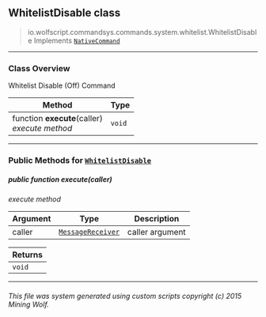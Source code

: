 ## WhitelistDisable __class__

>io.wolfscript.commandsys.commands.system.whitelist.WhitelistDisable
>Implements [`NativeCommand`](..\..\..\NativeCommand.md)

---

### Class Overview

Whitelist Disable (Off) Command

Method | Type   
--- | :--- 
 function __execute__(caller) <br> _execute method_ | `void`



---


### Public Methods for [`WhitelistDisable`](WhitelistDisable.md)

##### <a id='execute'></a>public  function __execute__(caller)

_execute method_

Argument | Type | Description  
--- | --- | --- 
caller | [`MessageReceiver`](..\..\..\..\chat\MessageReceiver.md) | caller argument

Returns | 
--- | 
`void` |


---


###### This file was system generated using custom scripts copyright (c) 2015 Mining Wolf.
	

